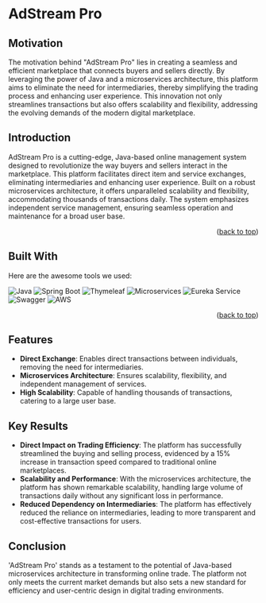 # AdStream Pro


<!-- MOTIVATION -->
## Motivation

The motivation behind "AdStream Pro" lies in creating a seamless and efficient marketplace that connects buyers and sellers directly. By leveraging the power of Java and a microservices architecture, this platform aims to eliminate the need for intermediaries, thereby simplifying the trading process and enhancing user experience. This innovation not only streamlines transactions but also offers scalability and flexibility, addressing the evolving demands of the modern digital marketplace.


<!-- ABOUT THE PROJECT -->
## Introduction

AdStream Pro is a cutting-edge, Java-based online management system designed to revolutionize the way buyers and sellers interact in the marketplace. This platform facilitates direct item and service exchanges, eliminating intermediaries and enhancing user experience. Built on a robust microservices architecture, it offers unparalleled scalability and flexibility, accommodating thousands of transactions daily. The system emphasizes independent service management, ensuring seamless operation and maintenance for a broad user base.


<p align="right">(<a href="#top">back to top</a>)</p>

## Built With

Here are the awesome tools we used:

![Java](https://img.shields.io/badge/Java-007396?style=for-the-badge&logo=java&logoColor=white)
![Spring Boot](https://img.shields.io/badge/Spring%20Boot-6DB33F?style=for-the-badge&logo=spring-boot)
![Thymeleaf](https://img.shields.io/badge/Thymeleaf-005F0F?style=for-the-badge)
![Microservices](https://img.shields.io/badge/Microservices-FFD700?style=for-the-badge)
![Eureka Service](https://img.shields.io/badge/Eureka%20Service-FF6F61?style=for-the-badge)
![Swagger](https://img.shields.io/badge/Swagger-85EA2D?style=for-the-badge&logo=swagger&logoColor=black)
![AWS](https://img.shields.io/badge/AWS-%23FF9900.svg?style=for-the-badge&logo=amazon-web-services&logoColor=white)


<p align="right">(<a href="#top">back to top</a>)</p>


## Features
- **Direct Exchange**: Enables direct transactions between individuals, removing the need for intermediaries.
- **Microservices Architecture**: Ensures scalability, flexibility, and independent management of services.
- **High Scalability**: Capable of handling thousands of transactions, catering to a large user base.

## Key Results

- **Direct Impact on Trading Efficiency**: The platform has successfully streamlined the buying and selling process, evidenced by a 15% increase in transaction speed compared to traditional online marketplaces.
- **Scalability and Performance**: With the microservices architecture, the platform has shown remarkable scalability, handling large volume of transactions daily without any significant loss in performance.
- **Reduced Dependency on Intermediaries**: The platform has effectively reduced the reliance on intermediaries, leading to more transparent and cost-effective transactions for users.

<!-- CONCLUSION -->
## Conclusion

'AdStream Pro' stands as a testament to the potential of Java-based microservices architecture in transforming online trade. The platform not only meets the current market demands but also sets a new standard for efficiency and user-centric design in digital trading environments.